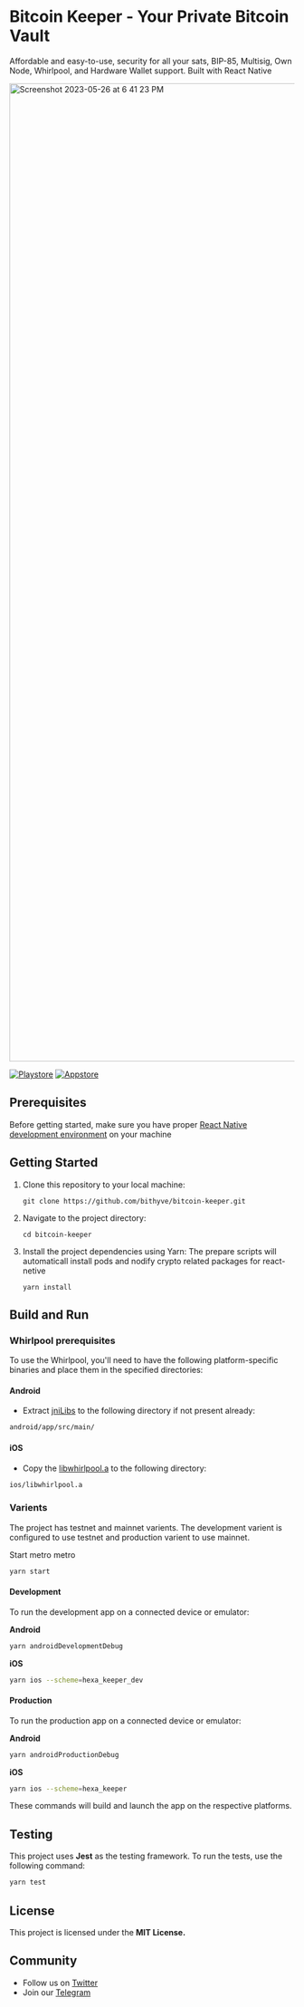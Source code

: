 # Bitcoin Keeper - Your Private Bitcoin Vault

Affordable and easy-to-use, security for all your sats, BIP-85, Multisig, Own Node, Whirlpool, and Hardware Wallet support. Built with React Native

<img width="1728" alt="Screenshot 2023-05-26 at 6 41 23 PM" src="https://github.com/bithyve/bitcoin-keeper/assets/50690016/fe3a8cdb-260f-44a0-913a-8f94d5791b6b">


[![Playstore](https://bitcoinkeeper.app/wp-content/uploads/2023/05/gpbtn.png)](https://play.google.com/store/apps/details?id=io.hexawallet.bitcoinkeeper)
[![Appstore](https://bitcoinkeeper.app/wp-content/uploads/2023/05/applebtn.png)](https://apps.apple.com/us/app/bitcoin-keeper/id1545535925)


## Prerequisites

Before getting started, make sure you have proper [React Native development environment](https://reactnative.dev/docs/environment-setup) on your machine


## Getting Started

1. Clone this repository to your local machine:

   ```shell
   git clone https://github.com/bithyve/bitcoin-keeper.git
    ```

2. Navigate to the project directory:
    ```shell
   cd bitcoin-keeper
    ```
3. Install the project dependencies using Yarn:
    The prepare scripts will automaticall install pods and nodify crypto related packages for react-netive
     ```shell
   yarn install
    ```
   
## Build and Run

### Whirlpool prerequisites
To use the Whirlpool, you'll need to have the following platform-specific binaries and place them in the specified directories:

#### Android

* Extract [jniLibs](https://github.com/bithyve/bitcoin-keeper/releases/download/v1.0.8/jniLibs.zip) to the following directory if not present already:
```bash
android/app/src/main/
```

#### iOS

* Copy the [libwhirlpool.a](https://github.com/bithyve/bitcoin-keeper/releases/download/v1.0.8/libwhirlpool.a) to the following directory:
```bash
ios/libwhirlpool.a
```

### Varients
The project has testnet and mainnet varients. The development varient is configured to use testnet and production varient to use mainnet.

Start metro metro
```bash
yarn start
```

#### Development
To run the development app on a connected device or emulator:

**Android**
```bash
yarn androidDevelopmentDebug
```
    
**iOS**
```bash
yarn ios --scheme=hexa_keeper_dev
```

#### Production
To run the production app on a connected device or emulator:

**Android**
```bash
yarn androidProductionDebug
```
    
**iOS**
```bash
yarn ios --scheme=hexa_keeper
```
These commands will build and launch the app on the respective platforms.


## Testing
This project uses **Jest** as the testing framework. To run the tests, use the following command:
```bash
yarn test
```
## License
This project is licensed under the **MIT License.**

## Community
* Follow us on [Twitter](https://twitter.com/bitcoinKeeper_)
* Join our [Telegram](https://t.me/bitcoinkeeper) 
    


